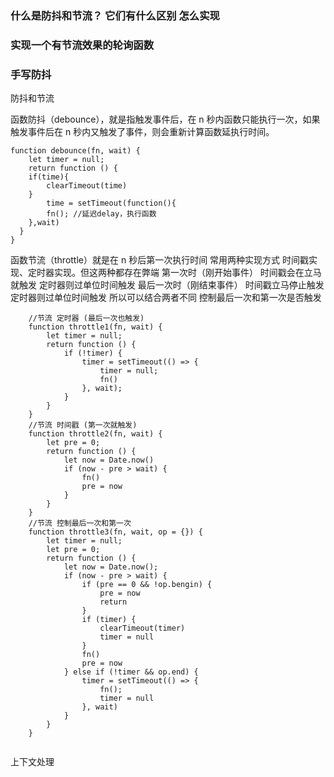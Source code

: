 ### 什么是防抖和节流？ 它们有什么区别 怎么实现

### 实现一个有节流效果的轮询函数

### 手写防抖

防抖和节流

函数防抖（debounce），就是指触发事件后，在 n 秒内函数只能执行一次，如果触发事件后在 n 秒内又触发了事件，则会重新计算函数延执行时间。

```
function debounce(fn, wait) {
	let timer = null;
	return function () {
  	if(time){
    	clearTimeout(time)
    }
 		time = setTimeout(function(){
        fn(); //延迟delay，执行函数
    },wait)
  }
}

```

函数节流（throttle）就是在 n 秒后第一次执行时间
常用两种实现方式 时间戳实现、定时器实现。但这两种都存在弊端
第一次时（刚开始事件） 时间戳会在立马就触发 定时器则过单位时间触发
最后一次时（刚结束事件） 时间戳立马停止触发 定时器则过单位时间触发
所以可以结合两者不同 控制最后一次和第一次是否触发

```
    //节流 定时器 (最后一次也触发)
    function throttle1(fn, wait) {
        let timer = null;
        return function () {
            if (!timer) {
                timer = setTimeout(() => {
                    timer = null;
                    fn()
                }, wait);
            }
        }
    }
    //节流 时间戳 (第一次就触发)
    function throttle2(fn, wait) {
        let pre = 0;
        return function () {
            let now = Date.now()
            if (now - pre > wait) {
                fn()
                pre = now
            }
        }
    }
    //节流 控制最后一次和第一次
    function throttle3(fn, wait, op = {}) {
        let timer = null;
        let pre = 0;
        return function () {
            let now = Date.now();
            if (now - pre > wait) {
                if (pre == 0 && !op.bengin) {
                    pre = now
                    return
                }
                if (timer) {
                    clearTimeout(timer)
                    timer = null
                }
                fn()
                pre = now
            } else if (!timer && op.end) {
                timer = setTimeout(() => {
                    fn();
                    timer = null
                }, wait)
            }
        }
    }


```


上下文处理